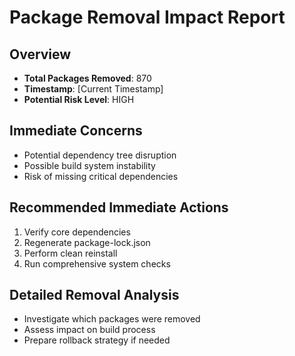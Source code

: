 # Package Removal Impact Report

## Overview
- **Total Packages Removed**: 870
- **Timestamp**: [Current Timestamp]
- **Potential Risk Level**: HIGH

## Immediate Concerns
- Potential dependency tree disruption
- Possible build system instability
- Risk of missing critical dependencies

## Recommended Immediate Actions
1. Verify core dependencies
2. Regenerate package-lock.json
3. Perform clean reinstall
4. Run comprehensive system checks

## Detailed Removal Analysis
- Investigate which packages were removed
- Assess impact on build process
- Prepare rollback strategy if needed
